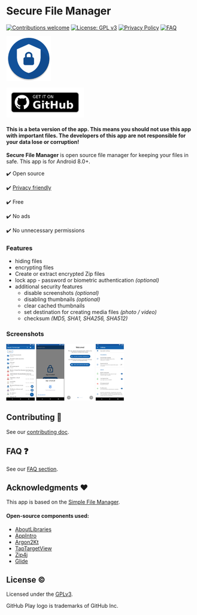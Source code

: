 # Secure File Manager

[![Contributions welcome](https://img.shields.io/badge/contributions-welcome-brightgreen.svg?style=flat)](./CONTRIBUTING.md)
[![License: GPL v3](https://img.shields.io/badge/License-GPLv3-blue.svg)](./LICENSE)
[![Privacy Policy](https://img.shields.io/badge/Privacy-Policy-informational.svg)](./PRIVACY_POLICY.md)
[![FAQ](https://img.shields.io/badge/FAQ-read-informational.svg)](https://github.com/Secure-File-Manager/Secure-File-Manager/wiki/Frequently-Asked-Questions)

<img alt="Logo" src="fastlane/metadata/android/en-US/images/icon.png" width="120" />

<a href='https://github.com/Secure-File-Manager/Secure-File-Manager/releases'><img src='assets/github.png' alt='Get it on Github' height='80' /></a>

#### This is a beta version of the app. This means you should not use this app with important files. The developers of this app are not responsible for your data lose or corruption!

**Secure File Manager** is open source file manager for keeping your files in safe. This app is for Android 8.0+.

:heavy_check_mark: Open source

:heavy_check_mark: [Privacy friendly](./PRIVACY_POLICY.md)

:heavy_check_mark: Free

:heavy_check_mark: No ads

:heavy_check_mark: No unnecessary permissions

### Features

 - hiding files
 - encrypting files
 - Create or extract encrypted Zip files
 - lock app - password or biometric authentication *(optional)*
 - additional security features
   - disable screenshots *(optional)*
   - disabling thumbnails *(optional)*
   - clear cached thumbnails
   - set destination for creating media files *(photo / video)*
   - checksum *(MD5, SHA1, SHA256, SHA512)*

### Screenshots

<img alt="App image" src="fastlane/metadata/android/en-US/images/raw_screenshots/app_1.jpg" width="15%">
<img alt="App image" src="fastlane/metadata/android/en-US/images/raw_screenshots/app_2.jpg" width="15%">
<img alt="App image" src="fastlane/metadata/android/en-US/images/raw_screenshots/app_3.jpg" width="15%">
<img alt="App image" src="fastlane/metadata/android/en-US/images/raw_screenshots/app_4.jpg" width="15%">

## Contributing :busts_in_silhouette:

See our [contributing doc](./CONTRIBUTING.md).

## FAQ :question:

See our [FAQ section](https://github.com/Secure-File-Manager/Secure-File-Manager/wiki/Frequently-Asked-Questions).

## Acknowledgments :heart:

This app is based on the [Simple File Manager](https://github.com/SimpleMobileTools/Simple-File-Manager).

#### Open-source components used:

 * [AboutLibraries](https://github.com/mikepenz/AboutLibraries)
 * [AppIntro](https://github.com/AppIntro/AppIntro)
 * [Argon2Kt](https://github.com/lambdapioneer/argon2kt)
 * [TapTargetView](https://github.com/KeepSafe/TapTargetView)
 * [Zip4j](https://github.com/srikanth-lingala/zip4j)
 * [Glide](https://github.com/bumptech/glide)


## License :copyright:

Licensed under the [GPLv3](./LICENSE).

GitHub Play logo is trademarks of GitHub Inc.
